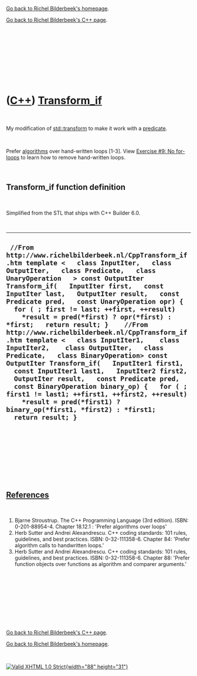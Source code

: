 [Go back to Richel Bilderbeek's homepage](index.htm).

[Go back to Richel Bilderbeek's C++ page](Cpp.htm).

 

 

 

 

 

([C++](Cpp.htm)) [Transform\_if](CppTransform_if.htm)
=====================================================

 

My modification of [std::transform](CppTransform.htm) to make it work
with a [predicate](CppPredicate.htm).

 

Prefer [algorithms](CppAlgorithm.htm) over hand-written loops \[1-3\].
View [Exercise \#9: No for-loops](CppExerciseNoForLoops.htm) to learn
how to remove hand-written loops.

 

Transform\_if function definition
---------------------------------

 

Simplified from the STL that ships with C++ Builder 6.0.

 

  -------------------------------------------------------------------------------------------------------------------------------------------------------------------------------------------------------------------------------------------------------------------------------------------------------------------------------------------------------------------------------------------------------------------------------------------------------------------------------------------------------------------------------------------------------------------------------------------------------------------------------------------------------------------------------------------------------------------------------------------------------------------------------------------------------------------------------------------------------------------------------------------------------------------------------------------------------------
  ` //From http://www.richelbilderbeek.nl/CppTransform_if.htm template <   class InputIter,   class OutputIter,   class Predicate,   class UnaryOperation   > const OutputIter Transform_if(   InputIter first,   const InputIter last,   OutputIter result,   const Predicate pred,   const UnaryOperation opr) {   for ( ; first != last; ++first, ++result)     *result = pred(*first) ? opr(*first) : *first;   return result; }    //From http://www.richelbilderbeek.nl/CppTransform_if.htm template <   class InputIter1,    class InputIter2,    class OutputIter,   class Predicate,   class BinaryOperation> const OutputIter Transform_if(   InputIter1 first1,   const InputIter1 last1,   InputIter2 first2,   OutputIter result,   const Predicate pred,   const BinaryOperation binary_op) {   for ( ; first1 != last1; ++first1, ++first2, ++result)     *result = pred(*first1) ? binary_op(*first1, *first2) : *first1;   return result; }`
  -------------------------------------------------------------------------------------------------------------------------------------------------------------------------------------------------------------------------------------------------------------------------------------------------------------------------------------------------------------------------------------------------------------------------------------------------------------------------------------------------------------------------------------------------------------------------------------------------------------------------------------------------------------------------------------------------------------------------------------------------------------------------------------------------------------------------------------------------------------------------------------------------------------------------------------------------------------

 

 

 

 

 

[References](CppReferences.htm)
-------------------------------

 

1.  Bjarne Stroustrup. The C++ Programming Language (3rd edition).
    ISBN: 0-201-88954-4. Chapter 18.12.1 : 'Prefer algorithms over
    loops'
2.  Herb Sutter and Andrei Alexandrescu. C++ coding standards: 101
    rules, guidelines, and best practices. ISBN: 0-32-111358-6. Chapter
    84: 'Prefer algorithm calls to handwritten loops.'
3.  Herb Sutter and Andrei Alexandrescu. C++ coding standards: 101
    rules, guidelines, and best practices. ISBN: 0-32-111358-6. Chapter
    88: 'Prefer function objects over functions as algorithm and
    comparer arguments.'

 

 

 

 

 

[Go back to Richel Bilderbeek's C++ page](Cpp.htm).

[Go back to Richel Bilderbeek's homepage](index.htm).

 

[![Valid XHTML 1.0 Strict](valid-xhtml10.png){width="88"
height="31"}](http://validator.w3.org/check?uri=referer)
